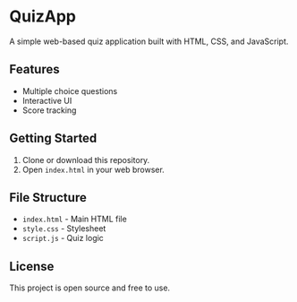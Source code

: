 # QuizApp

A simple web-based quiz application built with HTML, CSS, and JavaScript.

## Features
- Multiple choice questions
- Interactive UI
- Score tracking

## Getting Started
1. Clone or download this repository.
2. Open `index.html` in your web browser.

## File Structure
- `index.html` - Main HTML file
- `style.css` - Stylesheet
- `script.js` - Quiz logic

## License
This project is open source and free to use.

